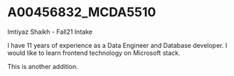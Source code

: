 # A00456832_MCDA5510
Imtiyaz Shaikh - Fall21 Intake


I have 11 years of experience as a Data Engineer and Database developer.
I would like to learn frontend technology on Microsoft stack.

This is another addition.
